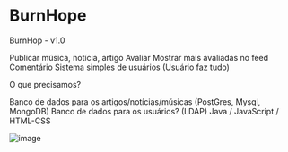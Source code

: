 # BurnHope

BurnHop - v1.0

Publicar música, notícia, artigo
Avaliar
Mostrar mais avaliadas no feed
Comentário
Sistema simples de usuários (Usuário faz tudo)

O que precisamos?

Banco de dados para os artigos/notícias/músicas (PostGres, Mysql, MongoDB)
Banco de dados para os usuários? (LDAP)
Java / JavaScript / HTML-CSS

![image](https://prnt.sc/u5x0k2)
